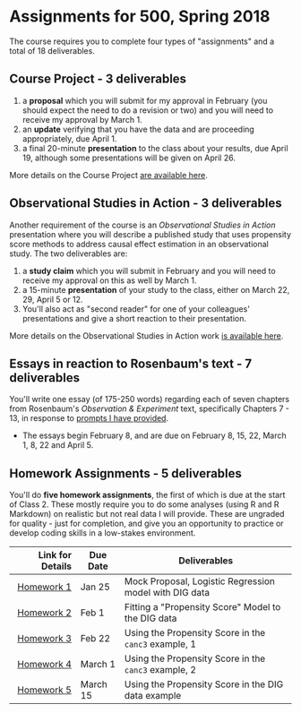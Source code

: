 # Assignments for 500, Spring 2018

The course requires you to complete four types of "assignments" and a total of 18 deliverables.

## Course Project - 3 deliverables

1. a **proposal** which you will submit for my approval in February (you should expect the need to do a revision or two) and you will need to receive my approval by March 1.
2. an **update** verifying that you have the data and are proceeding appropriately, due April 1.
3. a final 20-minute **presentation** to the class about your results, due April 19, although some presentations will be given on April 26.

More details on the Course Project [are available here](https://github.com/THOMASELOVE/500-2018/tree/master/projects).

## Observational Studies in Action - 3 deliverables

Another requirement of the course is an *Observational Studies in Action* presentation where you will describe a published study that uses propensity score methods to address causal effect estimation in an observational study. The two deliverables are:

1. a **study claim** which you will submit in February and you will need to receive my approval on this as well by March 1.
2. a 15-minute **presentation** of your study to the class, either on March 22, 29, April 5 or 12.
3. You'll also act as "second reader" for one of your colleagues' presentations and give a short reaction to their presentation.

More details on the Observational Studies in Action work [is available here](https://github.com/THOMASELOVE/500-2018/tree/master/assignments/OSIA).

## Essays in reaction to Rosenbaum's text - 7 deliverables

You'll write one essay (of 175-250 words) regarding each of seven chapters from Rosenbaum's *Observation & Experiment* text, specifically Chapters 7 - 13, in response to [prompts I have provided](https://github.com/THOMASELOVE/500-2018/blob/master/assignments/essayprompts.md). 

- The essays begin February 8, and are due on February 8, 15, 22, March 1, 8, 22 and April 5. 

## Homework Assignments - 5 deliverables

You'll do **five homework assignments**, the first of which is due at the start of Class 2. These mostly require you to do some analyses (using R and R Markdown) on realistic but not real data I will provide. These are ungraded for quality - just for completion, and give you an opportunity to practice or develop coding skills in a low-stakes environment. 

Link for Details   | Due Date | Deliverables
-----------: | -------- | --------------------------------------------------------------------------
[Homework 1](https://github.com/THOMASELOVE/500-2018/tree/master/assignments/homework1) | Jan 25 | Mock Proposal, Logistic Regression model with DIG data
[Homework 2](https://github.com/THOMASELOVE/500-2018/tree/master/assignments/homework2) | Feb 1 | Fitting a "Propensity Score" Model to the DIG data
[Homework 3](https://github.com/THOMASELOVE/500-2018/tree/master/assignments/homework3) | Feb 22 | Using the Propensity Score in the `canc3` example, 1
[Homework 4](https://github.com/THOMASELOVE/500-2018/tree/master/assignments/homework4) | March 1 | Using the Propensity Score in the `canc3` example, 2
[Homework 5](https://github.com/THOMASELOVE/500-2018/tree/master/assignments/homework5) | March 15 | Using the Propensity Score in the DIG data example
